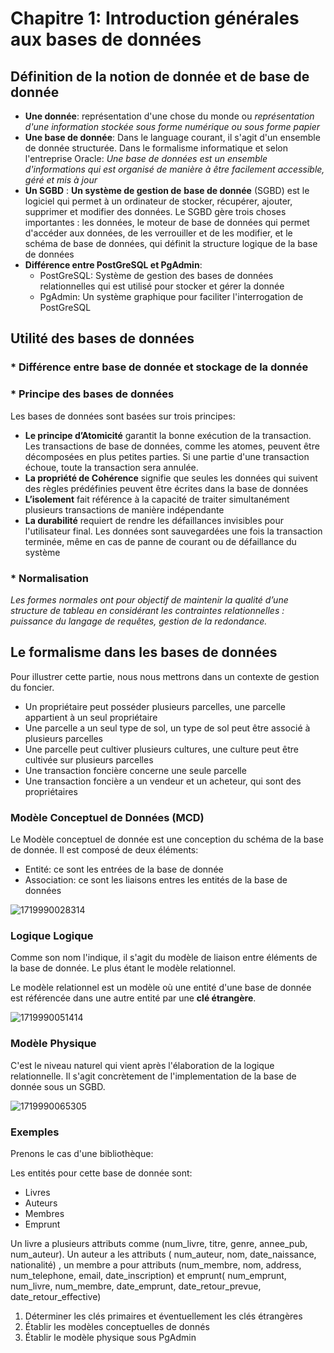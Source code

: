 # Chapitre 1: Introduction générales aux bases de données

## Définition de la notion de donnée et de base de donnée

* **Une donnée**:  représentation d'une chose du monde ou *représentation d'une information stockée sous forme numérique ou sous forme papier*
* **Une base de donnée**: Dans le language courant, il s'agit d'un ensemble de donnée structurée. Dans le formalisme informatique et selon l'entreprise Oracle: *Une base de données est un ensemble d'informations qui est organisé de manière à être facilement accessible, géré et mis à jour*
* **Un SGBD** : **Un système de gestion de** **base de donnée** (SGBD) est le logiciel qui permet à un ordinateur de stocker, récupérer, ajouter, supprimer et modifier des données. Le SGBD gère trois choses importantes : les données, le moteur de base de données qui permet d'accéder aux données, de les verrouiller et de les modifier, et le schéma de base de données, qui définit la structure logique de la base de données
* **Différence entre PostGreSQL et PgAdmin**:
  * PostGreSQL: Système de gestion des bases de données relationnelles qui est utilisé pour stocker et gérer la donnée
  * PgAdmin: Un système graphique pour faciliter l'interrogation de PostGreSQL

## Utilité des bases de données

### * Différence entre base de donnée et stockage de la donnée

### * Principe des bases de données

Les bases de données sont basées sur trois principes: 

* **Le principe d’Atomicité** garantit la bonne exécution de la transaction. Les transactions de base de données, comme les atomes, peuvent être décomposées en plus petites parties. Si une partie d'une transaction échoue, toute la transaction sera annulée.
* **La propriété de Cohérence** signifie que seules les données qui suivent des règles prédéfinies peuvent être écrites dans la base de données
* **L’isolement** fait référence à la capacité de traiter simultanément plusieurs transactions de manière indépendante
* **La durabilité** requiert de rendre les défaillances invisibles pour l'utilisateur final. Les données sont sauvegardées une fois la transaction terminée, même en cas de panne de courant ou de défaillance du système

### * Normalisation

*Les formes normales ont pour objectif de maintenir la qualité d’une structure de tableau en considérant les contraintes relationnelles : puissance du langage de requêtes, gestion de la redondance.*

## Le formalisme dans les bases de données

Pour illustrer cette partie, nous nous mettrons dans un contexte de gestion du foncier.

* Un propriétaire peut posséder plusieurs parcelles, une parcelle appartient à un seul propriétaire
* Une parcelle a un seul type de sol, un type de sol peut être associé à plusieurs parcelles
* Une parcelle peut cultiver plusieurs cultures, une culture peut être cultivée sur plusieurs parcelles
* Une transaction foncière concerne une seule parcelle
* Une transaction foncière a un vendeur et un acheteur, qui sont des propriétaires

### Modèle Conceptuel de Données (MCD)

Le Modèle conceptuel de donnée est une conception du schéma de la base de donnée. Il est composé de deux éléments:

* Entité: ce sont les entrées de la base de donnée
* Association: ce sont les liaisons entres les entités de la base de données

![1719990028314](image/chapitre1/1719990028314.png)

### Logique Logique

Comme son nom l'indique, il s'agit du modèle de liaison entre éléments de la base de donnée. Le plus étant le modèle relationnel.

Le modèle relationnel est un modèle où une entité d'une base de donnée est référencée dans une autre entité par une **clé étrangère**.

![1719990051414](image/chapitre1/1719990051414.png)

### Modèle Physique

C'est le niveau naturel qui vient après l'élaboration de la logique relationnelle. Il s'agit concrètement de l'implementation de la base de donnée sous un SGBD.

![1719990065305](image/chapitre1/1719990065305.png)

### Exemples

Prenons le cas d'une bibliothèque:

Les entités pour cette base de donnée sont:

* Livres
* Auteurs
* Membres
* Emprunt

Un livre a plusieurs attributs comme (num_livre, titre, genre, annee_pub, num_auteur). Un auteur a les attributs ( num_auteur, nom, date_naissance, nationalité) , un membre a pour attributs (num_membre, nom, address, num_telephone, email, date_inscription) et emprunt( num_emprunt, num_livre, num_membre, date_emprunt, date_retour_prevue, date_retour_effective)

1. Déterminer les clés primaires et éventuellement les clés étrangères
2. Établir les modèles conceptuelles de donnés
3. Établir le modèle physique sous PgAdmin
